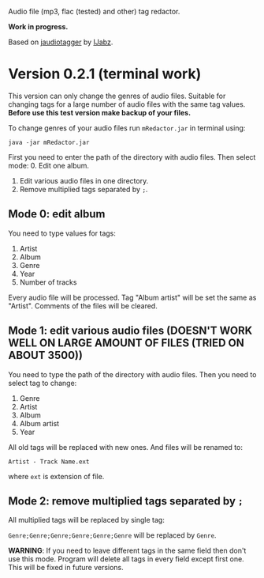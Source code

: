 Audio file (mp3, flac (tested) and other) tag redactor.

**Work in progress.**

Based on [jaudiotagger](https://bitbucket.org/ijabz/jaudiotagger/)
by [IJabz](https://bitbucket.org/ijabz/).

# Version 0.2.1 (terminal work)
This version can only change the genres of audio files.
Suitable for changing tags for a large number of audio files with the same tag values.
**Before use this test version make backup of your files.**



To change genres of your audio files run ```mRedactor.jar``` in terminal using:

```
java -jar mRedactor.jar
```

First you need to enter the path of the directory with audio files. Then select mode:
0. Edit one album.
1. Edit various audio files in one directory.
2. Remove multiplied tags separated by ```;```.

## Mode 0: edit album
You need to type values for tags:
1. Artist
2. Album
3. Genre
4. Year
5. Number of tracks

Every audio file will be processed. Tag "Album artist" will be set the same as "Artist". Comments of the files will be cleared.

## Mode 1: edit various audio files (DOESN'T WORK WELL ON LARGE AMOUNT OF FILES (TRIED ON ABOUT 3500))
You need to type the path of the directory with audio files. Then you need to select tag to change:
1. Genre
2. Artist
3. Album
4. Album artist
5. Year

All old tags will be replaced with new ones. And files will be renamed to:
```
Artist - Track Name.ext
```
where ```ext``` is extension of file.

## Mode 2: remove multiplied tags separated by ```;```
All multiplied tags will be replaced by single tag:

```Genre;Genre;Genre;Genre;Genre;Genre``` will be replaced by ```Genre```.

**WARNING**: If you need to leave different tags in the same field then don't use this mode.
Program will delete all tags in every field except first one.
This will be fixed in future versions.
